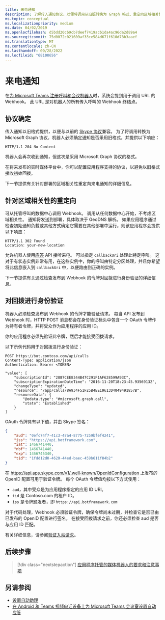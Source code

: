 ```yaml
---
title: 来电通知
description: 了解传入通知协议，以便将调用从旧版转换为 Graph 格式、重定向区域相关性以及对回调进行身份验证。
ms.topic: conceptual
ms.localizationpriority: medium
ms.date: 04/02/2019
ms.openlocfilehash: d5bdd20cb9cb7deef7419acb1da4ac96da2d89a4
ms.sourcegitcommit: 75d0072c021609af33ce584d671f610d78b3aaef
ms.translationtype: MT
ms.contentlocale: zh-CN
ms.lasthandoff: 09/28/2022
ms.locfileid: "68100656"
---
```

# <a name="incoming-call-notifications"></a>来电通知

在[为 Microsoft Teams 注册呼叫和会议机器人](./registering-calling-bot.md#create-new-bot-or-add-calling-capabilities)时，系统会提到用于调用 URL 的 Webhook。 此 URL 是对机器人的所有传入呼叫的 Webhook 终结点。

## <a name="protocol-determination"></a>协议确定

传入通知以旧格式提供，以便与以前的 [Skype 协议](/azure/bot-service/dotnet/bot-builder-dotnet-real-time-media-concepts?view=azure-bot-service-3.0&preserve-view=true)兼容。 为了将调用转换为 Microsoft Graph 协议，机器人必须确定通知是否采用旧格式，并提供以下响应：

```http
HTTP/1.1 204 No Content
```

机器人会再次收到通知，但这次是采用 Microsoft Graph 协议的格式。

在将来发布的实时媒体平台中，你可以配置应用程序支持的协议，以避免以旧格式接收初始回拨。

下一节提供有关针对部署的区域相关性重定向来电通知的详细信息。

## <a name="redirects-for-region-affinity"></a>针对区域相关性的重定向

可从托管呼叫的数据中心调用 Webhook。 调用从任何数据中心开始，不考虑区域相关性。 通知将发送到部署，具体取决于 GeoDNS 解析。 如果应用程序通过检查初始通知负载或其他方式确定它需要在其他部署中运行，则该应用程序会提供以下响应：

```http
HTTP/1.1 302 Found
Location: your-new-location
```

允许机器人使用[应答](/graph/api/call-answer?view=graph-rest-1.0&tabs=http&preserve-view=true) API 接听来电。 可以指定 `callbackUri` 处理此特定呼叫。 这对于有状态实例非常有用，在这些实例中，你的呼叫由特定分区处理，并且你希望将此信息嵌入到 `callbackUri` 中，以便路由到正确的实例。

下一节提供有关通过检查发布到 Webhook 的令牌对回拨进行身份验证的详细信息。

## <a name="authenticate-the-callback"></a>对回拨进行身份验证

机器人必须检查发布到 Webhook 的令牌才能验证请求。 每当 API 发布到 Webhook 时，HTTP POST 消息都会在身份验证标头中包含一个 OAuth 令牌作为持有者令牌，并将受众作为应用程序的应用 ID。

你的应用程序必须先验证此令牌，然后才能接受回拨请求。

以下示例代码用于对回拨进行身份验证：

```http
POST https://bot.contoso.com/api/calls
Content-Type: application/json
Authentication: Bearer <TOKEN>

"value": [
    "subscriptionId": "2887CEE8344B47C291F1AF628599A93C",
    "subscriptionExpirationDateTime": "2016-11-20T18:23:45.9356913Z",
    "changeType": "updated",
    "resource": "/app/calls/8A934F51F25B4EE19613D4049491857B",
    "resourceData": {
        "@odata.type": "#microsoft.graph.call",
        "state": "Established"
    }
]
```

OAuth 令牌具有以下值，并由 Skype 签名：

```json
{
    "aud": "0efc74f7-41c3-47a4-8775-7259bfef4241",
    "iss": "https://api.botframework.com",
    "iat": 1466741440,
    "nbf": 1466741440,
    "exp": 1466745340,
    "tid": "1fdd12d0-4620-44ed-baec-459b611f84b2"
}
```

在 <https://api.aps.skype.com/v1/.well-known/OpenIdConfiguration> 上发布的 OpenID 配置可用于验证令牌。 每个 OAuth 令牌值均按以下方式使用：

* `aud`，其中受众是为应用程序指定的应用 ID URI。
* `tid` 是 Contoso.com 的租户 ID。
* `iss` 是令牌颁发者，即 `https://api.botframework.com`

对于代码处理，Webhook 必须验证令牌，确保令牌尚未过期，并检查它是否已由已发布的 OpenID 配置进行签名。 在接受回拨请求之前，你还必须检查 aud 是否与应用 ID 匹配。

有关详细信息，请参阅[验证入站请求](https://github.com/microsoftgraph/microsoft-graph-comms-samples/blob/master/Samples/Common/Sample.Common/Authentication/AuthenticationProvider.cs)。

## <a name="next-step"></a>后续步骤

> [!div class="nextstepaction"]
> [应用程序托管的媒体机器人的要求和注意事项](~/bots/calls-and-meetings/requirements-considerations-application-hosted-media-bots.md)

## <a name="see-also"></a>另请参阅

* [设置自动助理](/microsoftteams/create-a-phone-system-auto-attendant)
* [在 Android 和 Teams 视频电话设备上为 Microsoft Teams 会议室设置自动应答](/microsoftteams/set-up-auto-answer-on-teams-android)
